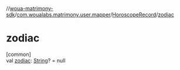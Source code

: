//[woua-matrimony-sdk](../../../index.md)/[com.woualabs.matrimony.user.mapper](../index.md)/[HoroscopeRecord](index.md)/[zodiac](zodiac.md)

# zodiac

[common]\
val [zodiac](zodiac.md): [String](https://kotlinlang.org/api/latest/jvm/stdlib/kotlin/-string/index.html)? = null
